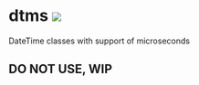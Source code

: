# dtms ![](https://travis-ci.org/Alroniks/dtms.svg)
DateTime classes with support of microseconds

## DO NOT USE, WIP

